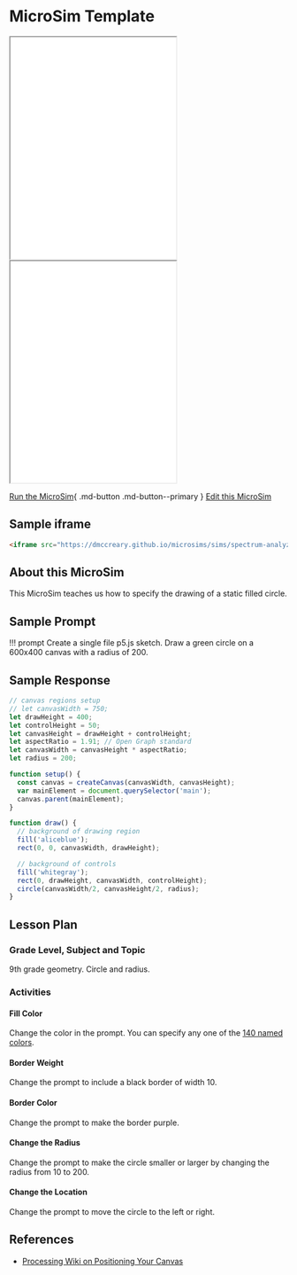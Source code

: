 # MicroSim Template

<iframe src="main.html" height="400"></iframe>

<iframe src="main.html" height="400px" scrolling="no"></iframe>

<!--
![Image Name](./image.png){ width="400" }
-->

[Run the MicroSim](main.html){ .md-button .md-button--primary }
[Edit this MicroSim](https://editor.p5js.org/dmccreary/sketches/dJq4nTXE4)

## Sample iframe

```html
<iframe src="https://dmccreary.github.io/microsims/sims/spectrum-analyzer/main.html" height="400"  scrolling="no"></iframe>
```

## About this MicroSim

This MicroSim teaches us how to
specify the drawing of a static filled circle.

## Sample Prompt

!!! prompt
  Create a single file p5.js sketch.
  Draw a green circle on a 600x400 canvas with a radius of 200.

## Sample Response

```javascript
// canvas regions setup
// let canvasWidth = 750;
let drawHeight = 400;
let controlHeight = 50;
let canvasHeight = drawHeight + controlHeight;
let aspectRatio = 1.91; // Open Graph standard
let canvasWidth = canvasHeight * aspectRatio;
let radius = 200;

function setup() {
  const canvas = createCanvas(canvasWidth, canvasHeight);
  var mainElement = document.querySelector('main');
  canvas.parent(mainElement);
}

function draw() {
  // background of drawing region
  fill('aliceblue');
  rect(0, 0, canvasWidth, drawHeight);

  // background of controls
  fill('whitegray');
  rect(0, drawHeight, canvasWidth, controlHeight);
  circle(canvasWidth/2, canvasHeight/2, radius);
}
```

## Lesson Plan

### Grade Level, Subject and Topic

9th grade geometry. Circle and radius.

### Activities

#### Fill Color

Change the color in the prompt.  You
can specify any one of the [140 named colors](https://www.w3schools.com/tags/ref_colornames.asp).

#### Border Weight

Change the prompt to include a black border of
width 10.

#### Border Color

Change the prompt to make the border purple.

#### Change the Radius

Change the prompt to make the circle smaller
or larger by changing the radius from 10 to 200.

#### Change the Location

Change the prompt to move the circle to the left or right.

## References

* [Processing Wiki on Positioning Your Canvas](https://github.com/processing/p5.js/wiki/Positioning-your-canvas)